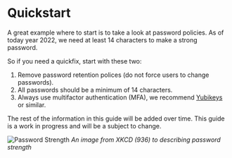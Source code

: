 # Quickstart

A great example where to start is to take a look at password policies.
As of today year 2022, we need at least 14 characters to make a strong password.

So if you need a quickfix, start with these two:
    
1. Remove password retention polices (do not force users to change passwords).
2. All passwords should be a minimum of 14 characters.
3. Always use multifactor authentication (MFA), we recommend [Yubikeys](https://www.yubico.com/) or similar.

The rest of the information in this guide will be added over time.
This guide is a work in progress and will be a subject to change.

![Password Strength](https://imgs.xkcd.com/comics/password_strength.png "https://xkcd.com/936/")
*An image from XKCD (936) to describing password strength*